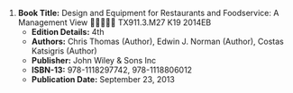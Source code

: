 1. **Book Title:** Design and Equipment for Restaurants and Foodservice: A Management View 🚨🚨🚨🚨🚨 TX911.3.M27 K19 2014EB
   - **Edition Details:** 4th
   - **Authors:** Chris Thomas (Author), Edwin J. Norman (Author), Costas Katsigris (Author)
   - **Publisher:** John Wiley & Sons Inc
   - **ISBN-13:** 978-1118297742, 978-1118806012
   - **Publication Date:** September 23, 2013
